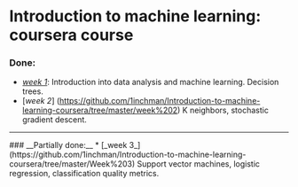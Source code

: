 # Introduction to machine learning: coursera course

### __Done:__
* [_week 1_](https://github.com/1inchman/Introduction-to-machine-learning-coursera/tree/master/Week%201): Introduction into data analysis and machine learning. Decision trees.
* [_week 2_] (https://github.com/1inchman/Introduction-to-machine-learning-coursera/tree/master/week%202) K neighbors, stochastic gradient descent.



<hr>
### __Partially done:__ 
* [_week 3_](https://github.com/1inchman/Introduction-to-machine-learning-coursera/tree/master/Week%203) Support vector machines, logistic regression, classification quality metrics.



